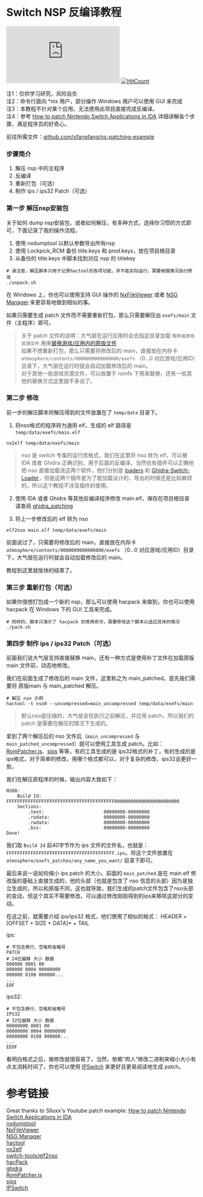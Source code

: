 # Switch NSP 反编译教程
[![HitCount](https://img.shields.io/endpoint?label=浏览总量&url=https%3A%2F%2Fhits.dwyl.com%2Fxfangfang%2Fns-patching-example.json)](https://hits.dwyl.com/xfangfang/ns-patching-example.svg?style=flat-square)
[![HitCount](https://img.shields.io/endpoint?label=单独浏览&url=https%3A%2F%2Fhits.dwyl.com%2Fxfangfang%2Fns-patching-example.json?show=unique)](https://hits.dwyl.com/xfangfang/ns-patching-example.svg?style=flat-square&show=unique)

注1：仅供学习研究，风险自负   
注2：命令行面向 *nix 用户，部分操作 Windows 用户可以使用 GUI 来完成  
注3：本教程不针对某个应用，无法使用此项目直接完成反编译。  
注4：参考 [How to patch Nintendo Switch Applications in IDA](https://gist.github.com/Slluxx/502e3c7d0ebe8608af2c74e8cafd01cb) 详细讲解各个步骤，满足程序员的好奇心。  

前往所需文件：[github.com/xfangfang/ns-patching-example](https://github.com/xfangfang/ns-patching-example/releases)

### 步骤简介

1. 解压 nsp 中的主程序
2. 反编译
3. 重新打包（可选）
4. 制作 ips / ips32 Patch（可选）

### 第一步 解压nsp安装包

关于如何 dump nsp安装包，或者如何解压，有多种方式，选择你习惯的方式即可，下面记录了我的操作流程。

1. 使用 nxdumptool 以默认参数导出所有nsp
2. 使用 Lockpick_RCM 备份 title.keys 和 prod.keys，放在项目根目录
3. 从备份的 title.keys 中脚本找到对应 nsp 的 titlekey

```shell
# 请注意，解压脚本只用于记录hactool的各项功能，并不能实际运行，需要根据情况自行修改
./unpack.sh
```

在 Windows 上，你也可以使用支持 GUI 操作的 [NxFileViewer](https://github.com/Myster-Tee/NxFileViewer) 或者 [NSG Manager](http://www.ffhome.com/works/1814.html) 来更容易地做到相似的事。

如果只需要生成 patch 文件而不需要重新打包，那么只需要解压出 `exefs/main` 文件（主程序）即可。

> 关于 patch 文件的说明：大气层在运行应用时会去指定目录加载 `程序或游戏资源文件` 用来[替换游戏/应用内的原版文件](https://github.com/Atmosphere-NX/Atmosphere/blob/master/docs/components/modules/loader.md)  
> 如果不想重新打包，那么只需要将修改后的 main，直接放在内存卡 `atmosphere/contents/0000000000000000/exefs` （0...0 对应游戏/应用ID）目录下，大气层在运行时就会自动加载修改后的 main。  
> 对于其他一些游戏资源文件，可以放置于 romfs 下用来替换，还有一些其他的替换方式这里就不多谈了。

### 第二步 修改

前一步的解压脚本将解压得到的文件放置在了 `temp/data` 目录下。

1. 将nso格式的程序转为通用 elf，生成的 elf 路径是 `temp/data/exefs/main.elf`  

```shell
nx2elf temp/data/exefs/main
```

> nso 是 switch 专属的运行库格式，我们在这里将 nso 转为 elf，可以被 IDA 或者 Ghidra 正确识别，用于后面的反编译。当然也有插件可以正确地把 nso 直接加载进这两个软件，他们分别是 [loaders](https://github.com/reswitched/loaders) 和 [Ghidra-Switch-Loader](https://github.com/Adubbz/Ghidra-Switch-Loader)，但是这两个插件是为了能加载设计的，导出的时候还是比较麻烦的，所以这个教程不涉及插件的使用。


2. 使用 IDA 或者 Ghidra 等其他反编译程序修改 main.elf，保存在项目根目录  
请查阅 [ghidra_patching](ghidra_patching.md)

3. 将上一步修改后的 elf 转为 nso
```shell
elf2nso main.elf temp/data/exefs/main
```

前面说过了，只需要将修改后的 main，直接放在内存卡 `atmosphere/contents/0000000000000000/exefs` （0...0 对应游戏/应用ID）目录下，大气层在运行时就会自动加载修改后的 main。

教程到这里就愉快的结束了。

### 第三步 重新打包（可选）

如果你很想打包成一个新的 nsp，那么可以使用 hacpack 来做到，你也可以使用 hacpack 在 Windows 下的 GUI 工具来完成。  

```shell
# 同样的，脚本只演示了 hacpack 的常用命令，需要修改这个脚本以适应具体的情况
./pack.sh
```

### 第四步 制作 ips / ips32 Patch（可选）

前面我们说大气层支持直接替换 main，还有一种方式是使用补丁文件在加载原版 main 文件前，动态地修改。

我们在前面生成了修改后的 main 文件，这里称之为 main_patched。首先我们需要将 原版main 与 main_patched 解压。

```shell
# 解压 nso 示例
hactool -t nso0 --uncompressed=main_uncompressed temp/data/exefs/main
```

> 默认nso是压缩的，大气层会在执行之前解压，并应用 patch，所以我们的 patch 是需要在解压的情况下生成的。

拿到了两个解压后的 nso 文件后（`main_uncompressed` 与 `main_patched_uncompressed`）就可以使用工具生成 patch。比如：[RomPatcher.js](https://www.marcrobledo.com/RomPatcher.js/)、[sips](https://github.com/leoetlino/sips) 等等，有的工具生成的是 ips32格式的补丁，有的生成的是 ips格式，对于简单的修改，用哪个格式都可以，对于复杂的修改，ips32会更好一些。

我们在解压原程序的时候，输出内容大致如下：

```shell
NSO0:
    Build Id:                       FFFFFFFFFFFFFFFFFFFFFFFFFFFFFFFFFFFFFFFF000000000000000000000000
    Sections:
        .text:                      00000000-00000000
        .rodata:                    00000000-00000000
        .rwdata:                    00000000-00000000
        .bss:                       00000000-00000000
Done!
```
我们取 `Build Id` 前40字节作为 ips 文件的文件名，也就是：`FFFFFFFFFFFFFFFFFFFFFFFFFFFFFFFFFFFFFFFF.ips`。将这个文件放置在 `atmosphere/exefs_patches/any_name_you_want/` 目录下即可。

最后来说一说如何缩小 ips patch 的大小。前面的 `main_patched` 是在 main.elf 修改版的基础上直接生成的，他的头部（也就是包含了 nso 信息的头部）因为是独立生成的，所以和原版不同，这也就导致，我们生成的patch文件包含了nso头部的变动，但这个其实不需要修改，可以通过修改刚刚得到的ips来移除这部分的变动。

在这之前，就需要介绍 ips/ips32 格式，他们使用了相似的格式： HEADER + [OFFSET + SIZE + DATA]* + TAIL

<detail>

ips:

```shell
# 不包含换行、空格和省略号
PATCH
# 24位偏移 大小 数据
000000 0001 00
000000 0004 00000000
000000 0108 000000...
...
EOF
```

ips32:

```shell
# 不包含换行、空格和省略号
IPS32
# 32位偏移 大小 数据
00000000 0001 00
00000000 0004 00000000
00000000 0108 000000...
...
EEOF
```

</detail>

看明白格式之后，做修改就很容易了。当然，依赖“肉人”修改二进制来缩小大小有点太消耗时间了，你也可以使用 [IPSwitch](https://github.com/3096/ipswitch) 来更好且更易阅读地生成 patch。


# 参考链接
Great thanks to Slluxx's Youtube patch example: [How to patch Nintendo Switch Applications in IDA](https://gist.github.com/Slluxx/502e3c7d0ebe8608af2c74e8cafd01cb)  
[nxdumptool](https://github.com/DarkMatterCore/nxdumptool)  
[NxFileViewer](https://github.com/Myster-Tee/NxFileViewer)  
[NSG Manager](http://www.ffhome.com/works/1814.html)  
[hactool](https://github.com/SciresM/hactool)  
[nx2elf](https://github.com/shuffle2/nx2elf)  
[switch-tools/elf2nso](https://github.com/switchbrew/switch-tools)  
[hacPack](https://github.com/The-4n/hacPack)  
[ghidra](https://github.com/NationalSecurityAgency/ghidra)  
[RomPatcher.js](https://www.marcrobledo.com/RomPatcher.js/)  
[sips](https://github.com/leoetlino/sips)  
[IPSwitch](https://github.com/3096/ipswitch)  
